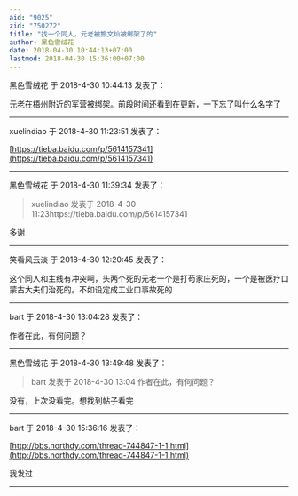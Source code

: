```yaml
---
aid: "9025"
zid: "750272"
title: "找一个同人，元老被熊文灿被绑架了的"
author: 黑色雪绒花
date: 2018-04-30 10:44:13+07:00
lastmod: 2018-04-30 15:36:00+07:00
---
```


黑色雪绒花 于 2018-4-30 10:44:13 发表了：

元老在梧州附近的军营被绑架。前段时间还看到在更新，一下忘了叫什么名字了

---

xuelindiao 于 2018-4-30 11:23:51 发表了：

[https://tieba.baidu.com/p/5614157341](https://tieba.baidu.com/p/5614157341)

---

黑色雪绒花 于 2018-4-30 11:39:34 发表了：

> xuelindiao 发表于 2018-4-30 11:23https://tieba.baidu.com/p/5614157341

多谢

---

笑看风云淡 于 2018-4-30 12:20:45 发表了：

这个同人和主线有冲突啊，头两个死的元老一个是打苟家庄死的，一个是被医疗口蒙古大夫们治死的。不如设定成工业口事故死的

---

bart 于 2018-4-30 13:04:28 发表了：

作者在此，有何问题？

---

黑色雪绒花 于 2018-4-30 13:49:48 发表了：

> bart 发表于 2018-4-30 13:04 作者在此，有何问题？

没有，上次没看完。想找到帖子看完

---

bart 于 2018-4-30 15:36:16 发表了：

[http://bbs.northdy.com/thread-744847-1-1.html](http://bbs.northdy.com/thread-744847-1-1.html)

我发过

---
